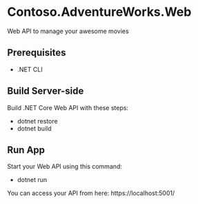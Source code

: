 # Contoso.AdventureWorks.Web
Web API to manage your awesome movies

## Prerequisites
* .NET CLI
 
## Build Server-side
Build .NET Core Web API with these steps:
* dotnet restore
* dotnet build 

## Run App
Start your Web API using this command:
* dotnet run

You can access your API from here: https://localhost:5001/